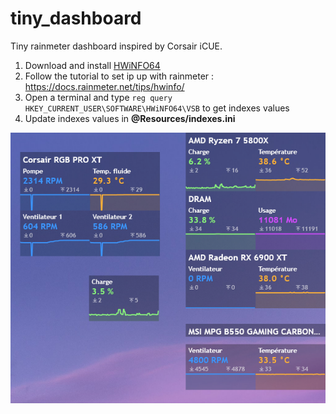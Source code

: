 # tiny_dashboard
Tiny rainmeter dashboard inspired by Corsair iCUE.

1. Download and install [HWiNFO64](https://www.hwinfo.com/download/) 
2. Follow the tutorial to set ip up with rainmeter : https://docs.rainmeter.net/tips/hwinfo/ 
3. Open a terminal and type ```reg query HKEY_CURRENT_USER\SOFTWARE\HWiNFO64\VSB``` to get indexes values
4. Update indexes values in **@Resources/indexes.ini**

![alt](@Resources/images/example.png)